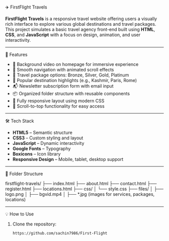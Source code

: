  ✈️ FirstFlight Travels

**FirstFlight Travels** is a responsive travel website offering users a visually rich interface to explore various global destinations and travel packages. This project simulates a basic travel agency front-end built using **HTML**, **CSS**, and **JavaScript** with a focus on design, animation, and user interactivity.

 
[](https://github.com/sachin7986/First-Flight)

---

 📌 Features

- 🎥 Background video on homepage for immersive experience
- 🧭 Smooth navigation with animated scroll effects
- 🏨 Travel package options: Bronze, Silver, Gold, Platinum
- 📍 Popular destination highlights (e.g., Kashmir, Paris, Rome)
- 📬 Newsletter subscription form with email input
- 📦 Organized folder structure with reusable components
- 🎨 Fully responsive layout using modern CSS
- 🚀 Scroll-to-top functionality for easy access

---

 🛠️ Tech Stack

- **HTML5** – Semantic structure
- **CSS3** – Custom styling and layout
- **JavaScript** – Dynamic interactivity
- **Google Fonts** – Typography
- **Boxicons** – Icon library
- **Responsive Design** – Mobile, tablet, desktop support

---

 📁 Folder Structure

 firstflight-travels/
├── index.html
├── about.html
├── contact.html
├── register.html
├── locations.html
├── css/
│ └── style.css
├── files/
│ ├── logo.png
│ ├── bgvid.mp4
│ ├── *.jpg (images for services, packages, locations)


---

💡 How to Use

1. Clone the repository:
   ```bash
   https://github.com/sachin7986/First-Flight
   
  


